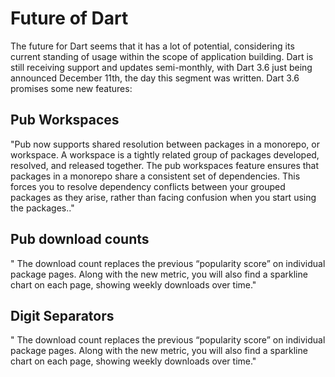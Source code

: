 
# Future of Dart

  The future for Dart seems that it has a lot of potential, considering its current standing of usage within the scope of application building. Dart is still receiving support and updates semi-monthly, with Dart 3.6 just being announced December 11th, the day this segment was written. Dart 3.6 promises some new features:

## Pub Workspaces

"Pub now supports shared resolution between packages in a monorepo, or workspace. A workspace is a tightly related group of packages developed, resolved, and released together.
The pub workspaces feature ensures that packages in a monorepo share a consistent set of dependencies. This forces you to resolve dependency conflicts between your grouped packages as they arise, rather than facing confusion when you start using the packages.."

## Pub download counts

" The download count replaces the previous “popularity score” on individual package pages. Along with the new metric, you will also find a sparkline chart on each page, showing weekly downloads over time."

## Digit Separators

" The download count replaces the previous “popularity score” on individual package pages. Along with the new metric, you will also find a sparkline chart on each page, showing weekly downloads over time."
